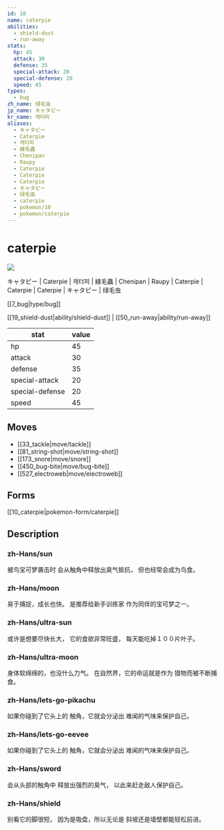 ```yaml
---
id: 10
name: caterpie
abilities:
  - shield-dust
  - run-away
stats:
  hp: 45
  attack: 30
  defense: 35
  special-attack: 20
  special-defense: 20
  speed: 45
types:
  - bug
zh_name: 绿毛虫
jp_name: キャタピー
kr_name: 캐터피
aliases:
  - キャタピー
  - Caterpie
  - 캐터피
  - 綠毛蟲
  - Chenipan
  - Raupy
  - Caterpie
  - Caterpie
  - Caterpie
  - キャタピー
  - 绿毛虫
  - caterpie
  - pokemon/10
  - pokemon/caterpie
---
```

# caterpie

![](https://raw.githubusercontent.com/PokeAPI/sprites/master/sprites/pokemon/10.png)

キャタピー | Caterpie | 캐터피 | 綠毛蟲 | Chenipan | Raupy | Caterpie | Caterpie | Caterpie | キャタピー | 绿毛虫

[[7_bug|type/bug]]

[[19_shield-dust|ability/shield-dust]] | [[50_run-away|ability/run-away]]

|stat|value|
|---|---|
|hp|45|
|attack|30|
|defense|35|
|special-attack|20|
|special-defense|20|
|speed|45|


## Moves

- [[33_tackle|move/tackle]]
- [[81_string-shot|move/string-shot]]
- [[173_snore|move/snore]]
- [[450_bug-bite|move/bug-bite]]
- [[527_electroweb|move/electroweb]]

## Forms



[[10_caterpie|pokemon-form/caterpie]]

## Description

### zh-Hans/sun

被鸟宝可梦袭击时
会从触角中释放出臭气抵抗，
但也经常会成为鸟食。

### zh-Hans/moon

易于捕捉，成长也快。
是推荐给新手训练家
作为同伴的宝可梦之一。

### zh-Hans/ultra-sun

或许是想要尽快长大，
它的食欲非常旺盛，
每天能吃掉１００片叶子。

### zh-Hans/ultra-moon

身体软绵绵的，也没什么力气。
在自然界，它的命运就是作为
猎物而被不断捕食。

### zh-Hans/lets-go-pikachu

如果你碰到了它头上的
触角，它就会分泌出
难闻的气味来保护自己。

### zh-Hans/lets-go-eevee

如果你碰到了它头上的
触角，它就会分泌出
难闻的气味来保护自己。

### zh-Hans/sword

会从头部的触角中
释放出强烈的臭气，
以此来赶走敌人保护自己。

### zh-Hans/shield

别看它的脚很短，
因为是吸盘，所以无论是
斜坡还是墙壁都能轻松前进。

